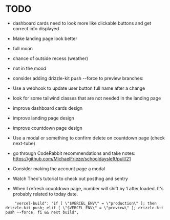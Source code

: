 # TODO

- dashboard cards need to look more like clickable buttons and get correct info displayed
- Make landing page look better

- full moon
- chance of outside recess (weather)
- not in the mood
- consider adding drizzle-kit push --force to preview branches:
- Use a webhook to update user button full name after a change
- look for some tailwind classes that are not needed in the landing page
- improve dashboard cards design
- improve landing page design
- improve countdown page design
- Use a modal or something to confirm delete on countdown page (check next-tube)
- go through CodeRabbit recommendations and take notes: https://github.com/MichaelFrieze/schooldaysleft/pull/21
- Consider making the account page a modal
- Watch Theo's tutorial to check out posthog and sentry
- When I refresh countdown page, number will shift by 1 after loaded. It's probably related to today date.

```
    "vercel-build": "if [ \"$VERCEL_ENV\" = \"production\" ]; then drizzle-kit push; elif [ \"$VERCEL_ENV\" = \"preview\" ]; drizzle-kit push --force; fi && next build",
```
